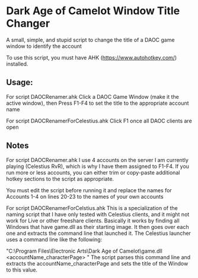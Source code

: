 # Dark Age of Camelot Window Title Changer
A small, simple, and stupid script to change the title of a DAOC game window to identify the account

To use this script, you must have AHK (https://www.autohotkey.com/) installed.

## Usage:
For script DAOCRenamer.ahk
Click a DAOC Game Window (make it the active window), then Press F1-F4 to set the title to the appropriate account name

For script DAOCRenamerForCelestius.ahk
Click F1 once all DAOC clients are open

## Notes
For script DAOCRenamer.ahk
I use 4 accounts on the server I am currently playing (Celestius RvR), which is why I have them assigned to F1-F4.
If you run more or less accounts, you can either trim or copy-paste additional hotkey sections to the script as appropriate.

You must edit the script before running it and replace the names for Accounts 1-4 on lines 20-23 to the names of your own accounts

For script DAOCRenamerForCelstius.ahk
This is a specialization of the naming script that I have only tested with Celestius clients, and it might not work for Live or other freeshare clients.
Basically it works by finding all Windows that have game.dll as their starting image. It then goes over each one and extracts the command line that launched it. The Celestius launcher uses a command line like the following:

"C:\Program Files\Electronic Arts\Dark Age of Camelot\game.dll <ip address> <port> <id> <accountName_characterPage> <hashed password>"
The script parses this command line and extracts the accountName_characterPage and sets the title of the Window to this value.
